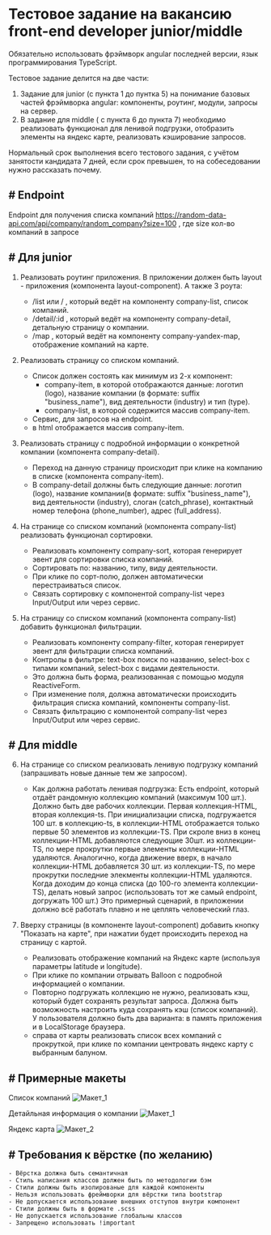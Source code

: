 # Тестовое задание на вакансию front-end developer junior/middle

Обязательно использовать фрэймворк angular последней версии, язык программирования TypeScript.

Тестовое задание делится на две части:
1. Задание для junior (с пункта 1 до пунтка 5) на понимание базовых частей фрэймворка angular: компоненты, роутинг, модули, запросы на сервер.
2. В задание для middle ( с пункта 6 до пункта 7) необходимо реализовать функционал для ленивой подгрузки, отобразить элементы на яндекс карте, реализовать кэширование запросов.

Нормальный срок выполнения всего тестового задания, с учётом занятости кандидата 7 дней, если срок превышен, то на собеседовании нужно рассказать почему.

## # Endpoint

Endpoint для получения списка компаний https://random-data-api.com/api/company/random_company?size=100 , где size кол-во компаний в запросе


## # Для junior

1. Реализовать роутинг приложения.
	В приложении должен быть layout - приложения (компонента layout-component).
	А также 3 роута:
	- /list или / , который ведёт на компоненту company-list, список компаний.
	- /detail/:id , который ведёт на компоненту company-detail, детальную страницу о компании.
	- /map , который ведёт на компоненту company-yandex-map, отображение компаний на карте.

2. Реализовать страницу со списком компаний.
	- Список должен состоять как минимум из 2-х компонент:
		- company-item, в которой отображаются данные: логотип (logo), название компании (в формате: suffix "business_name"), вид деятельности (industry) и тип (type).
		- company-list, в которой содержится массив company-item.
	- Сервис, для запросов на endpoint.
	- в html отображается массив company-item.
	
3. Реализовать страницу с подробной информации о конкретной компании (компонента company-detail).
	- Переход на данную страницу происходит при клике на компанию в списке (компонента company-item).
	- В company-detail должны быть следующие данные: логотип (logo), название компании(в формате: suffix "business_name"), вид деятельности (industry), слоган (catch_phrase), контактный номер телефона (phone_number), адрес (full_address).
	
4. На странице со списком компаний (компонента company-list) реализовать функционал сортировки.
	- Реализовать компоненту company-sort, которая генерирует эвент для сортировки списка компаний.
	- Сортировать по: названию, типу, виду деятельности.
	- При клике по сорт-полю, должен автоматически перестраиваться список.
	- Связать сортировку с компонентой company-list через Input/Output или через сервис.

5.  На страницу со списком компаний (компонента company-list) добавить функционал фильтрации.
	- Реализовать компоненту company-filter, которая генерирует эвент для фильтрации списка компаний.
	- Контролы в фильтре: text-box поиск по названию, select-box с типами компаний, select-box с видами деятельности.
	- Это должна быть форма, реализованная с помощью модуля ReactiveForm.
	- При изменение поля, должна автоматически происходить фильтрация списка компаний, компоненты company-list.
	- Связать фильтрацию с компонентой company-list через Input/Output или через сервис.

## # Для middle

6. На странице со списком реализовать ленивую подгрузку компаний (запрашивать новые данные тем же запросом).
	- Как должна работать ленивая подгрузка:
Есть endpoint, который отдаёт рандомную коллекцию компаний (максимум 100 шт.). Должно быть две рабочих коллекции. Первая коллекция-HTML, вторая коллекция-ts. При инициализации списка, подгружается 100 шт. в коллекцию-ts, в коллекции-HTML отображается только первые 50 элементов из коллекции-TS. При скроле вниз в конец коллекции-HTML добавляются следующие 30шт. из коллекции-TS, по мере прокрутки первые элементы коллекции-HTML удаляются. Аналогично, когда движение вверх, в начало коллекции-HTML добавляется 30 шт. из коллекции-TS, по мере прокрутки последние элекменты коллекции-HTML удаляются. Когда доходим до конца списка (до 100-го элемента коллекции-TS), делать новый запрос (использовать тот же самый endpoint, догружать 100 шт.) Это примерный сценарий, в приложении должно всё работать плавно и не цеплять человеческий глаз.

7. Вверху страницы (в компоненте layout-component) добавить кнопку "Показать на карте", при нажатии будет происходить переход на страницу с картой.
	- Реализовать отображение компаний на Яндекс карте (используя параметры latitude и longitude).
	- При клике по компании отрывать Balloon с подробной информацией о компании.
	- Повторно подгружать коллекцию не нужно, реализовать кэш, который будет сохранять результат запроса. Должна быть возможность настроить куда сохранять кэш (список компаний). У пользователя должно быть два варианта: в память приложения и в LocalStorage браузера.
	- справа от карты реализовать список всех компаний с прокруткой, при клике по компании центровать яндекс карту с выбранным балуном.

## # Примерные макеты

Список компаний
![Макет_1](https://user-images.githubusercontent.com/85609295/125302004-fe614180-e344-11eb-8f74-9ca920347d57.png)

Детайльная информация о компании
![Макет_1](https://user-images.githubusercontent.com/85609295/125308880-b80ee100-e34a-11eb-84a5-55d06484a453.png)

Яндекс карта 
![Макет_2](https://user-images.githubusercontent.com/85609295/125308538-6b2b0a80-e34a-11eb-9d89-b3821ba65044.png)


## # Требования к вёрстке (по желанию)

	- Вёрстка должна быть семантичная
	- Стиль написания классов должен быть по методологии бэм
	- Стили должны быть изолированые для каждой компоненты
	- Нельзя использовать фреймворки для вёрстки типа bootstrap
	- Не допускается использование внешних отступов внутри компонент
	- Стили должны быть в формате .scss
	- Не допускается использование глобальны классов
	- Запрещено использовать !important

